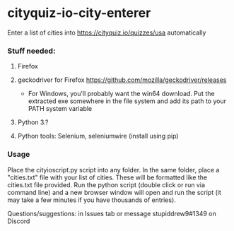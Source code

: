 # cityquiz-io-city-enterer

Enter a list of cities into https://cityquiz.io/quizzes/usa automatically

### Stuff needed:

1. Firefox

2. geckodriver for Firefox https://github.com/mozilla/geckodriver/releases
   * For Windows, you'll probably want the win64 download. Put the extracted exe somewhere in the file system and add its path to your PATH system variable

3. Python 3.?

4. Python tools: Selenium, seleniumwire (install using pip)

### Usage

Place the cityioscript.py script into any folder. In the same folder, place a "cities.txt" file with your list of cities. These will be formatted like the cities.txt file provided. Run the python script (double click or run via command line) and a new browser window will open and run the script (it may take a few minutes if you have thousands of entries).

Questions/suggestions: in Issues tab or message stupiddrew9#1349 on Discord
